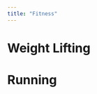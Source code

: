 ```yaml
---
title: "Fitness"
---
```


# Weight Lifting


<script src="https://cdnjs.cloudflare.com/ajax/libs/Chart.js/2.7.3/Chart.bundle.js"></script>
<canvas id="liftingChart" width="400" height="200"></canvas>
<script>

fetch('data.json').then(function(response) {
    return response.json();
}).then (data => {
    console.log(data);
    // var dates = ['10/20', '10/22', "10/24", "10/26", "10/30"];
    var dates = [...Array(data.ohp.length).keys()];

    var liftingCtx = document.getElementById("liftingChart").getContext('2d');
    var myChart = new Chart(liftingCtx, {
        type: 'line',
        data: {
            cubicInterpolationMode: 'default',
            labels: dates,
            datasets: [{
                label: 'Overhead Press 3x5',
                fill: false,
                data: data.ohp,
                backgroundColor: 'red',
                borderColor: 'red'
            },
            {
                label: 'Bench Press 3x5',
                fill: false,
                data: data.bench,
                backgroundColor: 'blue',
                borderColor: 'blue'
            },
            {
                label: 'Bent Over Barbell Row 3x5',
                fill: false,
                data: data.row,
                backgroundColor: 'green',
                borderColor: 'green'
            },
            {
                label: 'Deadlift 1x5',
                fill: false,
                data: data.deadlift,
                backgroundColor: 'brown',
                borderColor: 'brown'
            },
            {
                label: 'Body Weight',
                fill: true,
                data: data.bodyWeight,
                backgroundColor: 'rgb(219, 114, 249)',
                borderColor: 'purple'
            }]
        },
        options: {
            spanGaps: true
        }
    });
});


    
</script>

# Running

<script></script>
<canvas id="runningChart" width="400" height="200"></canvas>
<script>

var weeklyData = [0, 1.5, 1.8];

var runningCtx = document.getElementById("runningChart").getContext('2d');
var myChart = new Chart(runningCtx, {
    type: 'bar',
    data: {
        labels: ['Week 42', 'Week 43', 'Week 44'],
        datasets: [{
            label:"Weekly Milage",
            data: weeklyData,
            backgroundColor: 'red',
            borderColor: 'red'
        },
        {
            label: 'Cumulative Milage',
            fill: true,
            data: accumulateData(weeklyData),
            backgroundColor: 'rgb(117, 164, 239)',
            borderColor: 'blue',
            type: 'line'
        }]
    },
    options: {
        spanGaps: true,
        scales: {
            yAxes: [{
                ticks: {
                    beginAtZero:false
                }
            }]
        }
    }
});

function accumulateData(weeklyData) {
    var cumulativeData = [];
    for (i =0; i<weeklyData.length; i++) {
        if (i==0) {
            cumulativeData[i] = weeklyData[i];
        } else {
            cumulativeData[i] = cumulativeData[i-1] + weeklyData[i];
        }
    }
    return cumulativeData;
}
</script>
